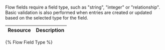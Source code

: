 <!--
@title Flow Field Types
@author Moltin Ltd
@description Flow Field Types endpoints
@order 18.0
-->

Flow fields require a field type, such as "string", "integer" or "relationship". Basic validation is also performed when entries are created or updated based on the selected type for the field.

Resource | Description
---------|------------
{% Flow Field Type %}